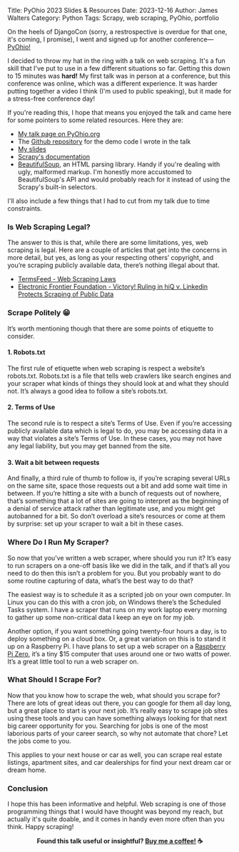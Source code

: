 Title: PyOhio 2023 Slides & Resources
Date: 2023-12-16
Author: James Walters
Category: Python
Tags: Scrapy, web scraping, PyOhio, portfolio

On the heels of DjangoCon (sorry, a restrospective is overdue for that one, it's coming, I promise), I went and signed up for another conference&mdash;[PyOhio!](http://pyohio.org/) 

I decided to throw my hat in the ring with a talk on web scraping. It's a fun skill that I've put to use in a few different situations so far. Getting this down to 15 minutes was __hard!__ My first talk was in person at a conference, but this conference was online, which was a different experience. It was harder putting together a video I think (I'm used to public speaking), but it made for a stress-free conference day!

If you're reading this, I hope that means you enjoyed the talk and came here for some pointers to some related resources. Here they are:

- [My talk page on PyOhio.org](https://www.pyohio.org/2023/talks/web-scraping-crash-course-with-python-and-scrapy/)
- The [Github repository](https://github.com/iamjameswalters/library-eventextractor) for the demo code I wrote in the talk
- [My slides](https://docs.google.com/presentation/d/1kzZ2Jppvm9gudBCYFTHiEAamP6qjdnC17ONPA6FR0WI/edit?usp=sharing)
- [Scrapy's documentation](https://docs.scrapy.org/en/latest/)
- [BeautifulSoup](https://www.crummy.com/software/BeautifulSoup/bs4/doc/), an HTML parsing library. Handy if you're dealing with ugly, malformed markup. I'm honestly more accustomed to BeautifulSoup's API and would probably reach for it instead of using the Scrapy's built-in selectors.

I'll also include a few things that I had to cut from my talk due to time constraints.

### Is Web Scraping Legal? 

The answer to this is that, while there are some limitations, yes, web scraping is legal. Here are a couple of articles that get into the concerns in more detail, but yes, as long as your respecting others’ copyright, and you’re scraping publicly available data, there’s nothing illegal about that. 

- [TermsFeed - Web Scraping Laws](https://www.termsfeed.com/blog/web-scraping-laws/)
- [Electronic Frontier Foundation - Victory! Ruling in hiQ v. Linkedin Protects Scraping of Public Data](https://www.eff.org/deeplinks/2019/09/victory-ruling-hiq-v-linkedin-protects-scraping-public-data)

### Scrape Politely 😁️

It’s worth mentioning though that there are some points of etiquette to consider.

#### 1. Robots.txt

The first rule of etiquette when web scraping is respect a website’s robots.txt. Robots.txt is a file that tells web crawlers like search engines and your scraper what kinds of things they should look at and what they should not. It’s always a good idea to follow a site’s robots.txt.

#### 2. Terms of Use

The second rule is to respect a site’s Terms of Use. Even if you’re accessing publicly available data which is legal to do, you may be accessing data in a way that violates a site’s Terms of Use. In these cases, you may not have any legal liability, but you may get banned from the site.

#### 3. Wait a bit between requests

And finally, a third rule of thumb to follow is, if you’re scraping several URLs on the same site, space those requests out a bit and add some wait time in between. If you’re hitting a site with a bunch of requests out of nowhere, that’s something that a lot of sites are going to interpret as the beginning of a denial of service attack rather than legitimate use, and you might get autobanned for a bit. So don’t overload a site’s resources or come at them by surprise: set up your scraper to wait a bit in these cases.

### Where Do I Run My Scraper?

So now that you’ve written a web scraper, where should you run it? It’s easy to run scrapers on a one-off basis like we did in the talk, and if that’s all you need to do then this isn’t a problem for you. But you probably want to do some routine capturing of data, what’s the best way to do that? 

The easiest way is to schedule it as a scripted job on your own computer. In Linux you can do this with a cron job, on Windows there’s the Scheduled Tasks system. I have a scraper that runs on my work laptop every morning to gather up some non-critical data I keep an eye on for my job.

Another option, if you want something going twenty-four hours a day, is to deploy something on a cloud box. Or, a great variation on this is to stand it up on a Raspberry Pi. I have plans to set up a web scraper on a [Raspberry Pi Zero](https://rpilocator.com/?cat=PIZERO%2CPIZERO2), it’s a tiny $15 computer that uses around one or two watts of power. It’s a great little tool to run a web scraper on.

### What Should I Scrape For?

Now that you know how to scrape the web, what should you scrape for? There are lots of great ideas out there, you can google for them all day long, but a great place to start is your next job. It’s really easy to scrape job sites using these tools and you can have something always looking for that next big career opportunity for you. Searching for jobs is one of the most laborious parts of your career search, so why not automate that chore? Let the jobs come to you.

This applies to your next house or car as well, you can scrape real estate listings, apartment sites, and car dealerships for find your next dream car or dream home.

### Conclusion

I hope this has been informative and helpful. Web scraping is one of those programming things that I would have thought was beyond my reach, but actually it's quite doable, and it comes in handy even more often than you think. Happy scraping!


<footer style="font-weight: bold; text-align: center;">
Found this talk useful or insightful? <a href="https://ko-fi.com/iamjameswalters">Buy me a coffee!</a> ☕️
</footer>